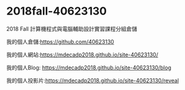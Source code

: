 # 2018fall-40623130
2018 Fall 計算機程式與電腦輔助設計實習課程分組倉儲

我的個人倉儲:https://github.com/40623130

我的個人網站:https://mdecadp2018.github.io/site-40623130/

我的個人Blog: https://mdecadp2018.github.io/site-40623130/blog

我的個人投影片:https://mdecadp2018.github.io/site-40623130/reveal
